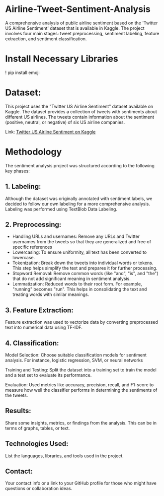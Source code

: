 # Airline-Tweet-Sentiment-Analysis
A comprehensive analysis of public airline sentiment based on the 'Twitter US Airline Sentiment' dataset that is available in Kaggle. The project involves four main stages: tweet preprocessing, sentiment labeling, feature extraction, and sentiment classification.

# Install Necessary Libraries
! pip install emoji

# Dataset:
This project uses the "Twitter US Airline Sentiment" dataset available on Kaggle. The dataset provides a collection of tweets with sentiments about different US airlines. The tweets contain information about the sentiment (positive, neutral, or negative) of six US airline companies.

Link: [Twitter US Airline Sentiment on Kaggle](https://www.kaggle.com/datasets/crowdflower/twitter-airline-sentiment/data)

# Methodology
The sentiment analysis project was structured according to the following key phases:

## 1. Labeling:
Although the dataset was originally annotated with sentiment labels, we decided to follow our own labeling for a more comprehensive analysis. Labeling was performed using TextBlob Data Labeling.

## 2. Preprocessing:
* Handling URLs and usernames: Remove any URLs and Twitter usernames from the tweets so that they are generalized and free of specific references
* Lowercasing: To ensure uniformity, all text has been converted to lowercase.
* Tokenization: Break down the tweets into individual words or tokens. This step helps simplify the text and prepares it for further processing.
* Stopword Removal: Remove common words (like "and", "is", and "the") that do not add significant meaning in sentiment analysis.
* Lemmatization: Reduced words to their root form. For example, "running" becomes "run". This helps in consolidating the text and treating words with similar meanings.

## 3. Feature Extraction:
Feature extraction was used to vectorize data by converting preprocessed text into numerical data using TF-IDF.

## 4. Classification:
Model Selection: Choose suitable classification models for sentiment analysis. For instance, logistic regression, SVM, or neural networks

Training and Testing: Split the dataset into a training set to train the model and a test set to evaluate its performance.

Evaluation: Used metrics like accuracy, precision, recall, and F1-score to measure how well the classifier performs in determining the sentiments of the tweets.

## Results:
Share some insights, metrics, or findings from the analysis. This can be in terms of graphs, tables, or text.

## Technologies Used:
List the languages, libraries, and tools used in the project.

## Contact:
Your contact info or a link to your GitHub profile for those who might have questions or collaboration ideas.
